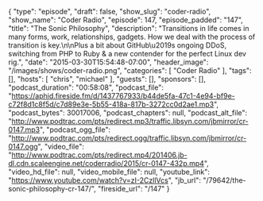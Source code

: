 {
  "type": "episode",
  "draft": false,
  "show_slug": "coder-radio",
  "show_name": "Coder Radio",
  "episode": 147,
  "episode_padded": "147",
  "title": "The Sonic Philosophy",
  "description": "Transitions in life comes in many forms, work, relationships, gadgets. How we deal with the process of transition is key.\n\nPlus a bit about GitHub\u2019s ongoing DDoS, switching from PHP to Ruby & a new contender for the perfect Linux dev rig.",
  "date": "2015-03-30T15:54:48-07:00",
  "header_image": "/images/shows/coder-radio.png",
  "categories": [
    "Coder Radio"
  ],
  "tags": [],
  "hosts": [
    "chris",
    "michael"
  ],
  "guests": [],
  "sponsors": [],
  "podcast_duration": "00:58:08",
  "podcast_file": "https://aphid.fireside.fm/d/1437767933/b44de5fa-47c1-4e94-bf9e-c72f8d1c8f5d/c7d89e3e-5b55-418a-817b-3272cc0d2ae1.mp3",
  "podcast_bytes": 30017006,
  "podcast_chapters": null,
  "podcast_alt_file": "http://www.podtrac.com/pts/redirect.mp3/traffic.libsyn.com/jbmirror/cr-0147.mp3",
  "podcast_ogg_file": "http://www.podtrac.com/pts/redirect.ogg/traffic.libsyn.com/jbmirror/cr-0147.ogg",
  "video_file": "http://www.podtrac.com/pts/redirect.mp4/201406.jb-dl.cdn.scaleengine.net/coderradio/2015/cr-0147-432p.mp4",
  "video_hd_file": null,
  "video_mobile_file": null,
  "youtube_link": "https://www.youtube.com/watch?v=zI-2CzllVcs",
  "jb_url": "/79642/the-sonic-philosophy-cr-147/",
  "fireside_url": "/147"
}

